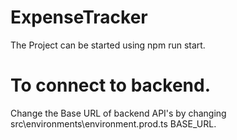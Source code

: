 # ExpenseTracker

The Project can be started using npm run start.

# To connect to backend.

Change the Base URL of backend API's by changing src\environments\environment.prod.ts BASE_URL.
